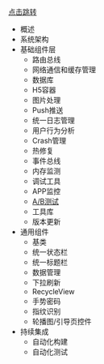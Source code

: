 
[点击跳转](push.md#push)

<ul class="metismenu" id="menu">
  <li class="active">
    <a onclick="loadMd('./emf.md')" aria-expanded="true">概述</a>
  </li>
  <li>
    <a onclick="loadMd('./emf.md')"  aria-expanded="true">系统架构</a>
  </li>
  <li>
    <a aria-expanded="true">基础组件层</a>
    <ul aria-expanded="false">
     	<li>
	    	<a onclick="loadMd('./router.md')" aria-expanded="false">路由总线</a>
	  	</li>
     	<li>
	    	<a onclick="loadMd('./net.md')"  aria-expanded="false">网络通信和缓存管理</a>
	  	</li>
     	<li>
	    	<a onclick="loadMd('./db.md')"  aria-expanded="false">数据库</a>
	  	</li>
     	<li>
	    	<a onclick="loadMd('./h5container.md')"  aria-expanded="false">H5容器</a>
	  	</li>
     	<li>
	    	<a onclick="loadMd('./image.md')"  aria-expanded="false">图片处理</a>
	  	</li>
     	<li>
	    	<a onclick="loadMd('./push.md')"  aria-expanded="false">Push推送</a>
	  	</li>
     	<li>
	    	<a onclick="loadMd('./timber.md')"  aria-expanded="false">统一日志管理</a>
	  	</li>
     	<li>
	    	<a onclick="loadMd('./analysis.md')"  aria-expanded="false">用户行为分析</a>
	  	</li>
     	<li>
	    	<a onclick="loadMd('./crash.md')" aria-expanded="false">Crash管理</a>
	  	</li>
     	<li>
	    	<a onclick="loadMd('./hotfix.md')"  aria-expanded="false">热修复</a>
	  	</li>
     	<li>
	    	<a onclick="loadMd('./eventbus.md')" aria-expanded="false">事件总线</a>
	  	</li>
     	<li>
	    	<a onclick="loadMd('./memory.md')"  aria-expanded="false">内存监测</a>
	  	</li>
     	<li>
	    	<a onclick="loadMd('./debug.md')"  aria-expanded="false">调试工具</a>
	  	</li>
     	<li>
	    	<a onclick="loadMd('./monintor.md')"  aria-expanded="false">APP监控</a>
	  	</li>
     	<li>
	    	<a onclick="loadMd('./abtest.md')" href="#abtest" aria-expanded="false">A/B测试</a>
	  	</li>
     	<li>
	    	<a onclick="loadMd('./tools.md')"  aria-expanded="false">工具库</a>
	  	</li>
     	<li>
	    	<a onclick="loadMd('./version.md')"  aria-expanded="false">版本更新</a>
	  	</li>
    </ul>
  </li>
  <li>
    <a honclick="loadMd('./compoment.md')" aria-expanded="true">通用组件</a>
    <ul aria-expanded="false">
     	<li>
	    	<a onclick="loadMd('./compoment.md')" aria-expanded="false">基类</a>
	  	</li>
     	<li>
	    	<a onclick="loadMd('./statusbar.md')" aria-expanded="false">统一状态栏</a>
	  	</li>
     	<li>
	    	<a onclick="loadMd('./header.md')" aria-expanded="false">统一标题栏</a>
	  	</li>
     	<li>
	    	<a onclick="loadMd('./storage.md')" aria-expanded="false">数据管理</a>
	  	</li>
     	<li>
	    	<a onclick="loadMd('./gesture.md')" aria-expanded="false">下拉刷新</a>
	  	</li>
     	<li>
	    	<a onclick="loadMd('./recycleview.md')" aria-expanded="false">RecycleView</a>
	  	</li>
	  	<li>
	    	<a onclick="loadMd('./gesture.md')" aria-expanded="false">手势密码</a>
	  	</li>
     	<li>
	    	<a onclick="loadMd('./fingerprint.md')" aria-expanded="false">指纹识别</a>
	  	</li>
     	<li>
	    	<a onclick="loadMd('./adviewpager.md')" aria-expanded="false">轮播图/引导页控件</a>
	  	</li>
    </ul>
  </li>
  <li>
    <a onclick="loadMd('./continues.md')" aria-expanded="true">持续集成</a>
    <ul aria-expanded="false">
     	<li>
	    	<a onclick="loadMd('./continues.md')" aria-expanded="false">自动化构建</a>
	  	</li>
     	<li>
	    	<a onclick="loadMd('./continues.md')" aria-expanded="false">自动化测试</a>
	  	</li>
    </ul>
  </li>
 </ul>
